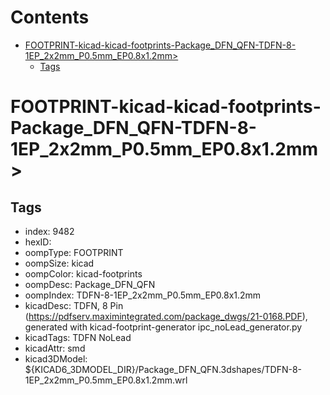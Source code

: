 



Contents
========

* [FOOTPRINT-kicad-kicad-footprints-Package_DFN_QFN-TDFN-8-1EP_2x2mm_P0.5mm_EP0.8x1.2mm>](#footprint-kicad-kicad-footprints-package_dfn_qfn-tdfn-8-1ep_2x2mm_p05mm_ep08x12mm)
	* [Tags](#tags)

# FOOTPRINT-kicad-kicad-footprints-Package_DFN_QFN-TDFN-8-1EP_2x2mm_P0.5mm_EP0.8x1.2mm>

## Tags

- index: 9482
- hexID: 
- oompType: FOOTPRINT
- oompSize: kicad
- oompColor: kicad-footprints
- oompDesc: Package_DFN_QFN
- oompIndex: TDFN-8-1EP_2x2mm_P0.5mm_EP0.8x1.2mm
- kicadDesc: TDFN, 8 Pin (https://pdfserv.maximintegrated.com/package_dwgs/21-0168.PDF), generated with kicad-footprint-generator ipc_noLead_generator.py
- kicadTags: TDFN NoLead
- kicadAttr: smd
- kicad3DModel: ${KICAD6_3DMODEL_DIR}/Package_DFN_QFN.3dshapes/TDFN-8-1EP_2x2mm_P0.5mm_EP0.8x1.2mm.wrl
